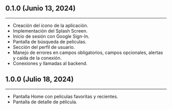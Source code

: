 ## 0.1.0 (Junio 13, 2024)

---

- Creación del ícono de la aplicación.
- Implementación del Splash Screen.
- Inicio de sesión con Google Sign-In.
- Pantalla de búsqueda de películas.
- Sección del perfil de usuario.
- Manejo de errores en campos obligatorios, campos opcionales, alertas y caída de la conexión.
- Conexiones y llamadas al backend.

## 1.0.0 (Julio 18, 2024)

---

- Pantalla Home con películas favoritas y recientes.
- Pantalla de detalle de pélicula.
